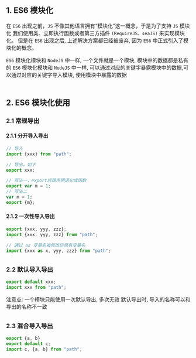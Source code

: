 ## 1. ES6 模块化
在 `ES6` 出现之前，`JS` 不像其他语言拥有“模块化”这一概念，于是为了支持 `JS` 模块化
我们使用类、立即执行函数或者第三方插件 `(RequireJS、seaJS)` 来实现模块化。
但是在 `ES6` 出现之后, 上述解决方案都已经被废弃, 因为 `ES6` 中正式引入了模块化的概念。<br>

`ES6` 模块化模块和 `NodeJS` 中一样, 一个文件就是一个模块, 模块中的数据都是私有的
`ES6` 模块化模块和 `NodeJS` 中一样, 可以通过对应的关键字暴露模块中的数据,可以通过对应的关键字导入模块, 使用模块中暴露的数据
<div style="margin-bottom: 50px;"></div>


## 2. ES6 模块化使用
### 2.1 常规导出
#### 2.1.1 分开导入导出
```js
// 导入
import {xxx} from "path";

// 导出，如下
export xxx;

// 写法一，export后跟声明语句或函数
export var m = 1;
// 写法二
var m = 1;
export {m};
```

#### 2.1.2 一次性导入导出
```js
export {xxx, yyy, zzz};
import {xxx, yyy, zzz} from "path";

// 通过 as 变量名被修改后原有变量名
import {xxx as x, yyy, zzz} from "path";
```
<div style="margin-bottom: 30px;"></div>

### 2.2 默认导入导出
```js
export default xxx;
import xxx from "path";
```

注意点:
一个模块只能使用一次默认导出, 多次无效
默认导出时, 导入的名称可以和导出的名称不一致
<div style="margin-bottom: 30px;"></div>


### 2.3 混合导入导出
```js
export {a, b}
export default c;
import c, {a, b} from "path";
```